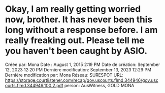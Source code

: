 # Okay, I am really getting worried now, brother. It has never been this long without a response before. I am really freaking out. Please tell me you haven't been caught by ASIO.

Créée par: Mona
Date : August 1, 2015 2:19 PM
Date de création: September 12, 2023 12:20 PM
Dernière modification: September 13, 2023 12:29 PM
Dernière modification par: Mona
Réseau: SURESPOT
URL: https://storage.courtlistener.com/recap/gov.uscourts.flmd.344946/gov.uscourts.flmd.344946.100.2.pdf
person: AusWitness, GOLD MONA